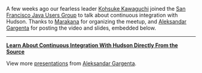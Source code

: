 A few weeks ago our fearless leader <a href="http://twitter.com/kohsukekawa" id="aptureLink_5tG8Jo3JvE">Kohsuke Kawaguchi</a> joined the <a href="http://www.sfjava.org/" id="aptureLink_QPSoyx1XzK">San Francisco Java Users Group</a> to talk about continuous integration with Hudson. Thanks to <a href="http://marakana.com/" id="aptureLink_QyDivgNZCa">Marakana</a> for organizing the meetup, and <a href="http://www.linkedin.com/in/aleksandargargenta" id="aptureLink_oKKccVHt47">Aleksandar Gargenta</a> for posting the video and slides, embedded below.

---

**[Learn About Continuous Integration With Hudson Directly From the Source](http://www.slideshare.net/marakana/learn-about-continuous-integration-with-hudson-directly-from-the-source "Learn About Continuous Integration With Hudson Directly From the Source")**

View more [presentations](http://www.slideshare.net/) from [Aleksandar Gargenta](http://www.slideshare.net/marakana).
